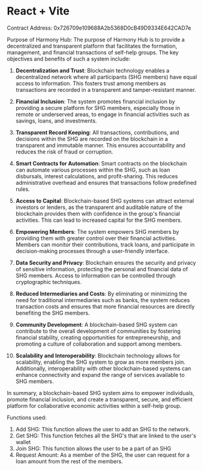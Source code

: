 # React + Vite


Contract Address: 0x726709e109688A2b5368D0cB49D9334E642CAD7e

Purpose of Harmony Hub: The purpose of Harmony Hub is to provide a decentralized and transparent platform that facilitates the formation, management, and financial transactions of self-help groups. The key objectives and benefits of such a system include:

1. **Decentralization and Trust**: Blockchain technology enables a decentralized network where all participants (SHG members) have equal access to information. This fosters trust among members as transactions are recorded in a transparent and tamper-resistant manner.

2. **Financial Inclusion**: The system promotes financial inclusion by providing a secure platform for SHG members, especially those in remote or underserved areas, to engage in financial activities such as savings, loans, and investments.

3. **Transparent Record Keeping**: All transactions, contributions, and decisions within the SHG are recorded on the blockchain in a transparent and immutable manner. This ensures accountability and reduces the risk of fraud or corruption.

4. **Smart Contracts for Automation**: Smart contracts on the blockchain can automate various processes within the SHG, such as loan disbursals, interest calculations, and profit-sharing. This reduces administrative overhead and ensures that transactions follow predefined rules.

5. **Access to Capital**: Blockchain-based SHG systems can attract external investors or lenders, as the transparent and auditable nature of the blockchain provides them with confidence in the group's financial activities. This can lead to increased capital for the SHG members.

6. **Empowering Members**: The system empowers SHG members by providing them with greater control over their financial activities. Members can monitor their contributions, track loans, and participate in decision-making processes through a user-friendly interface.

7. **Data Security and Privacy**: Blockchain ensures the security and privacy of sensitive information, protecting the personal and financial data of SHG members. Access to information can be controlled through cryptographic techniques.

8. **Reduced Intermediaries and Costs**: By eliminating or minimizing the need for traditional intermediaries such as banks, the system reduces transaction costs and ensures that more financial resources are directly benefiting the SHG members.

9. **Community Development**: A blockchain-based SHG system can contribute to the overall development of communities by fostering financial stability, creating opportunities for entrepreneurship, and promoting a culture of collaboration and support among members.

10. **Scalability and Interoperability**: Blockchain technology allows for scalability, enabling the SHG system to grow as more members join. Additionally, interoperability with other blockchain-based systems can enhance connectivity and expand the range of services available to SHG members.

In summary, a blockchain-based SHG system aims to empower individuals, promote financial inclusion, and create a transparent, secure, and efficient platform for collaborative economic activities within a self-help group.

Functions used:

1) Add SHG: This function allows the user to add an SHG to the network.
2) Get SHG: This function fetches all the SHG's that are linked to the user's wallet
3) Join SHG: This function allows the user to be a part of an SHG
4) Request Amount: As a member of the SHG, the user can request for a loan amount from the rest of the members.